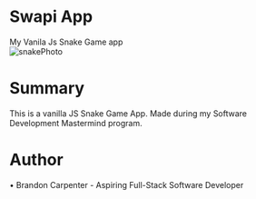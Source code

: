 # Swapi App
My Vanila Js Snake Game app
<br>
![snakePhoto](https://user-images.githubusercontent.com/69767056/131734652-a7d7dc25-6500-4d29-ba51-d53f754e1738.png)

<h1>Summary</h1>
This is a  vanilla JS Snake Game App. Made during my Software Development Mastermind program.

<h1>Author</h1>
• Brandon Carpenter - Aspiring Full-Stack Software Developer
